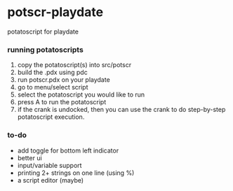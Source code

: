 # potscr-playdate
potatoscript for playdate

### running potatoscripts
1. copy the potatoscript(s) into src/potscr
2. build the .pdx using pdc
3. run potscr.pdx on your playdate
4. go to menu/select script
5. select the potatoscript you would like to run
6. press A to run the potatoscript
7. if the crank is undocked, then you can use the crank to do step-by-step potatoscript execution.

### to-do
- add toggle for bottom left indicator
- better ui
- input/variable support
- printing 2+ strings on one line (using %)
- a script editor (maybe)
